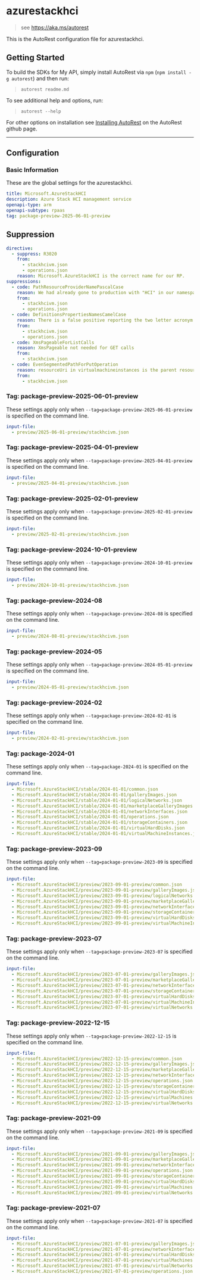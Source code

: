 # azurestackhci

> see https://aka.ms/autorest

This is the AutoRest configuration file for azurestackhci.

## Getting Started

To build the SDKs for My API, simply install AutoRest via `npm` (`npm install -g autorest`) and then run:

> `autorest readme.md`

To see additional help and options, run:

> `autorest --help`

For other options on installation see [Installing AutoRest](https://aka.ms/autorest/install) on the AutoRest github page.

---

## Configuration

### Basic Information

These are the global settings for the azurestackhci.

```yaml
title: Microsoft.AzureStackHCI
description: Azure Stack HCI management service
openapi-type: arm
openapi-subtype: rpaas
tag: package-preview-2025-06-01-preview
```

## Suppression

```yaml
directive:
  - suppress: R3020
    from:
      - stackhcivm.json
      - operations.json
    reason: Microsoft.AzureStackHCI is the correct name for our RP.
suppressions:
  - code: PathResourceProviderNamePascalCase
    reason: We had already gone to production with "HCI" in our namespace, so changing it to "Hci" now would be disruptive.
    from:
      - stackhcivm.json
      - operations.json
  - code: DefinitionsPropertiesNamesCamelCase
    reason: There is a false positive reporting the two letter acronym ID should be lower camel case. The property is correctly capitalized according to guidance.
    from:
      - stackhcivm.json
      - operations.json
  - code: XmsPageableForListCalls
    reason: XmsPageable not needed for GET calls
    from:
      - stackhcivm.json
  - code: EvenSegmentedPathForPutOperation
    reason: resourceUri in virtualmachineinstances is the parent resource. It consists of an even number of segmented paths.
    from:
      - stackhcivm.json
```

### Tag: package-preview-2025-06-01-preview
These settings apply only when `--tag=package-preview-2025-06-01-preview` is specified on the command line.

```yaml $(tag) == 'package-preview-2025-06-01-preview'
input-file:
  - preview/2025-06-01-preview/stackhcivm.json
```

### Tag: package-preview-2025-04-01-preview

These settings apply only when `--tag=package-preview-2025-04-01-preview` is specified on the command line.

```yaml $(tag) == 'package-preview-2025-04-01-preview'
input-file:
  - preview/2025-04-01-preview/stackhcivm.json
```

### Tag: package-preview-2025-02-01-preview

These settings apply only when `--tag=package-preview-2025-02-01-preview` is specified on the command line.

```yaml $(tag) == 'package-preview-2025-02-01-preview'
input-file:
  - preview/2025-02-01-preview/stackhcivm.json
```

### Tag: package-preview-2024-10-01-preview

These settings apply only when `--tag=package-preview-2024-10-01-preview` is specified on the command line.

```yaml $(tag) == 'package-preview-2024-10-01-preview'
input-file:
  - preview/2024-10-01-preview/stackhcivm.json
```

### Tag: package-preview-2024-08

These settings apply only when `--tag=package-preview-2024-08` is specified on the command line.

```yaml $(tag) == 'package-preview-2024-08'
input-file:
  - preview/2024-08-01-preview/stackhcivm.json
```

### Tag: package-preview-2024-05

These settings apply only when `--tag=package-preview-2024-05-01-preview` is specified on the command line.

```yaml $(tag) == 'package-preview-2024-05-01-preview'
input-file:
  - preview/2024-05-01-preview/stackhcivm.json
```

### Tag: package-preview-2024-02

These settings apply only when `--tag=package-preview-2024-02-01` is specified on the command line.

```yaml $(tag) == 'package-preview-2024-02-01'
input-file:
  - preview/2024-02-01-preview/stackhcivm.json
```

### Tag: package-2024-01

These settings apply only when `--tag=package-2024-01` is specified on the command line.

``` yaml $(tag) == 'package-2024-01'
input-file:
  - Microsoft.AzureStackHCI/stable/2024-01-01/common.json
  - Microsoft.AzureStackHCI/stable/2024-01-01/galleryImages.json
  - Microsoft.AzureStackHCI/stable/2024-01-01/logicalNetworks.json
  - Microsoft.AzureStackHCI/stable/2024-01-01/marketplaceGalleryImages.json
  - Microsoft.AzureStackHCI/stable/2024-01-01/networkInterfaces.json
  - Microsoft.AzureStackHCI/stable/2024-01-01/operations.json
  - Microsoft.AzureStackHCI/stable/2024-01-01/storageContainers.json
  - Microsoft.AzureStackHCI/stable/2024-01-01/virtualHardDisks.json
  - Microsoft.AzureStackHCI/stable/2024-01-01/virtualMachineInstances.json
```

### Tag: package-preview-2023-09

These settings apply only when `--tag=package-preview-2023-09` is specified on the command line.

``` yaml $(tag) == 'package-preview-2023-09'
input-file:
  - Microsoft.AzureStackHCI/preview/2023-09-01-preview/common.json
  - Microsoft.AzureStackHCI/preview/2023-09-01-preview/galleryImages.json
  - Microsoft.AzureStackHCI/preview/2023-09-01-preview/logicalNetworks.json
  - Microsoft.AzureStackHCI/preview/2023-09-01-preview/marketplaceGalleryImages.json
  - Microsoft.AzureStackHCI/preview/2023-09-01-preview/networkInterfaces.json
  - Microsoft.AzureStackHCI/preview/2023-09-01-preview/storageContainers.json
  - Microsoft.AzureStackHCI/preview/2023-09-01-preview/virtualHardDisks.json
  - Microsoft.AzureStackHCI/preview/2023-09-01-preview/virtualMachineInstances.json
```

### Tag: package-preview-2023-07

These settings apply only when `--tag=package-preview-2023-07` is specified on the command line.

``` yaml $(tag) == 'package-preview-2023-07'
input-file:
  - Microsoft.AzureStackHCI/preview/2023-07-01-preview/galleryImages.json
  - Microsoft.AzureStackHCI/preview/2023-07-01-preview/marketplaceGalleryImages.json
  - Microsoft.AzureStackHCI/preview/2023-07-01-preview/networkInterfaces.json
  - Microsoft.AzureStackHCI/preview/2023-07-01-preview/storageContainers.json
  - Microsoft.AzureStackHCI/preview/2023-07-01-preview/virtualHardDisks.json
  - Microsoft.AzureStackHCI/preview/2023-07-01-preview/virtualMachineInstances.json
  - Microsoft.AzureStackHCI/preview/2023-07-01-preview/virtualNetworks.json
```

### Tag: package-preview-2022-12-15

These settings apply only when `--tag=package-preview-2022-12-15` is specified on the command line.

``` yaml $(tag) == 'package-preview-2022-12-15'
input-file:
  - Microsoft.AzureStackHCI/preview/2022-12-15-preview/common.json
  - Microsoft.AzureStackHCI/preview/2022-12-15-preview/galleryImages.json
  - Microsoft.AzureStackHCI/preview/2022-12-15-preview/marketplaceGalleryImages.json
  - Microsoft.AzureStackHCI/preview/2022-12-15-preview/networkInterfaces.json
  - Microsoft.AzureStackHCI/preview/2022-12-15-preview/operations.json
  - Microsoft.AzureStackHCI/preview/2022-12-15-preview/storageContainers.json
  - Microsoft.AzureStackHCI/preview/2022-12-15-preview/virtualHardDisks.json
  - Microsoft.AzureStackHCI/preview/2022-12-15-preview/virtualMachines.json
  - Microsoft.AzureStackHCI/preview/2022-12-15-preview/virtualNetworks.json
```

### Tag: package-preview-2021-09

These settings apply only when `--tag=package-preview-2021-09` is specified on the command line.

``` yaml $(tag) == 'package-preview-2021-09'
input-file:
  - Microsoft.AzureStackHCI/preview/2021-09-01-preview/galleryImages.json
  - Microsoft.AzureStackHCI/preview/2021-09-01-preview/marketplaceGalleryImages.json
  - Microsoft.AzureStackHCI/preview/2021-09-01-preview/networkInterfaces.json
  - Microsoft.AzureStackHCI/preview/2021-09-01-preview/operations.json
  - Microsoft.AzureStackHCI/preview/2021-09-01-preview/storageContainers.json
  - Microsoft.AzureStackHCI/preview/2021-09-01-preview/virtualHardDisks.json
  - Microsoft.AzureStackHCI/preview/2021-09-01-preview/virtualMachines.json
  - Microsoft.AzureStackHCI/preview/2021-09-01-preview/virtualNetworks.json
```

### Tag: package-preview-2021-07

These settings apply only when `--tag=package-preview-2021-07` is specified on the command line.

``` yaml $(tag) == 'package-preview-2021-07'
input-file:
  - Microsoft.AzureStackHCI/preview/2021-07-01-preview/galleryImages.json
  - Microsoft.AzureStackHCI/preview/2021-07-01-preview/networkInterfaces.json
  - Microsoft.AzureStackHCI/preview/2021-07-01-preview/virtualHardDisks.json
  - Microsoft.AzureStackHCI/preview/2021-07-01-preview/virtualMachines.json
  - Microsoft.AzureStackHCI/preview/2021-07-01-preview/virtualNetworks.json
  - Microsoft.AzureStackHCI/preview/2021-07-01-preview/operations.json
```
